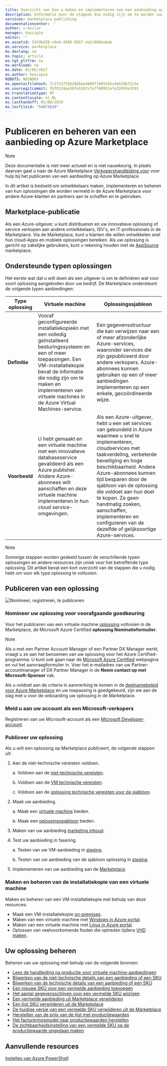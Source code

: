 ```yaml
---
title: Overzicht van hoe u maken en implementeren van een aanbieding op Marketplace | Microsoft Docs
description: Informatie over de stappen die nodig zijn om te worden van een goedgekeurde Microsoft-ontwikkelaar en maken en implementeren van een installatiekopie van virtuele machine, sjabloon, data-service of ontwikkelaar-service in de Azure Marketplace
services: marketplace-publishing
documentationcenter: ''
author: v-miclar
manager: hascipio
editor: ''
ms.assetid: 5343bd26-c6e4-4589-85b7-4a2c00bba8ab
ms.service: marketplace
ms.devlang: na
ms.topic: article
ms.tgt_pltfrm: na
ms.workload: na
ms.date: 01/05/2017
ms.author: hascipio
ROBOTS: NOINDEX
ms.openlocfilehash: 7c2f33755628d6ee4880f1965545cde019b72c5e
ms.sourcegitcommit: fbf0124ae39fa526fc7e7768952efe32093e3591
ms.translationtype: MT
ms.contentlocale: nl-NL
ms.lasthandoff: 01/08/2019
ms.locfileid: "54073830"
---
```

# <a name="publish-and-manage-an-offer-in-the-azure-marketplace"></a>Publiceren en beheren van een aanbieding op Azure Marketplace

> [!NOTE]
> Deze documentatie is niet meer actueel en is niet nauwkeurig. In plaats daarvan gaat u naar de Azure Marketplace [Verkopershandleiding voor](https://docs.microsoft.com/azure/marketplace/seller-guide/cloud-partner-portal-seller-guide) voor hulp bij het publiceren van een aanbieding op Azure Marketplace.

In dit artikel is bedoeld om ontwikkelaars maken, implementeren en beheren van hun oplossingen die worden vermeld in de Azure Marketplace voor andere Azure-klanten en partners aan te schaffen en te gebruiken.

## <a name="marketplace-publishing"></a>Marketplace-publicatie
Als een Azure-uitgever, u kunt distribueren en uw innovatieve oplossing of service verkopen aan andere ontwikkelaars, ISV's, en IT-professionals in de Marketplace. Via de Marketplace, kunt u klanten die willen ontwikkelen snel hun cloud-Apps en mobiele oplossingen bereiken. Als uw oplossing is gericht op zakelijke gebruikers, kunt u rekening houden met de [AppSource](https://appsource.microsoft.com) marketplace.


## <a name="supported-types-of-solutions"></a>Ondersteunde typen oplossingen
Het eerste wat dat u wilt doen als een uitgever is om te definiëren wat voor soort oplossing aangeboden door uw bedrijf. De Marketplace ondersteunt de volgende typen aanbiedingen:

|Type oplossing|Virtuele machine|Oplossingssjabloon|
|---|---|---|
|**Definitie**|Vooraf geconfigureerde installatiekopieën met een volledig geïnstalleerd besturingssysteem en een of meer toepassingen. Een VM-installatiekopie bevat de informatie die nodig zijn om te maken en implementeren van virtuele machines in de Azure Virtual Machines-service.|Een gegevensstructuur die kan verwijzen naar een of meer afzonderlijke Azure-services, waaronder services die zijn gepubliceerd door andere verkopers. Azure-abonnees kunnen gebruiken op een of meer aanbiedingen implementeren op een enkele, gecoördineerde wijze.|
|**Voorbeeld**|U hebt gemaakt en een virtuele machine met een innovatieve databaseservice gevalideerd als een Azure publisher. Andere Azure-abonnees wilt aanschaffen en deze virtuele machine implementeren in hun cloud service-omgevingen.|Als een Azure-uitgever, hebt u een set services van gebundeld in Azure waarmee u snel te implementeren, cloudservices met taakverdeling, verbeterde beveiliging en hoge beschikbaarheid. Andere Azure-abonnees kunnen tijd besparen door de sjabloon van de oplossing die voldoet aan hun doel te kopen. Ze geen handmatig zoeken, aanschaffen, implementeren en configureren van de dezelfde of gelijksoortige Azure-services.|

> [!NOTE]
> Sommige stappen worden gedeeld tussen de verschillende typen oplossingen en andere resources zijn uniek voor het betreffende type oplossing. Dit artikel bevat een kort overzicht van de stappen die u nodig hebt om voor elk type oplossing te voltooien.

## <a name="publish-a-solution"></a>Publiceren van een oplossing
![Nomineer, registreren, te publiceren](media/marketplace-publishing-getting-started/img01.png)

### <a name="nominate-your-solution-for-pre-approval"></a>Nomineer uw oplossing voor voorafgaande goedkeuring
Voor het publiceren van een virtuele machine [oplossing](https://createopportunity.azurewebsites.net) voltooien in de Marketplace, de Microsoft Azure Certified **oplossing Nominatieformulier**.

>[!NOTE]
> Als u met een Partner Account Manager of een Partner DX Manager werkt, vraagt u ze aan het benoemen van uw oplossing voor het Azure Certified-programma. U kunt ook gaan naar de [Microsoft Azure Certified](http://createopportunity.azurewebsites.net) webpagina en vul het aanvraagformulier in. Voer het e-mailadres van uw Partner-accountmanager of DX Partner Manager in de **Neem contact op met Microsoft-Sponsor** vak.

Als u voldoet aan de criteria in aanmerking te komen in de [deelnamebeleid voor Azure Marketplace](https://go.microsoft.com/fwlink/?LinkID=526833) en uw toepassing is goedgekeurd, zijn we aan de slag met u voor de onboarding uw oplossing in de Marketplace.

### <a name="register-your-account-as-a-microsoft-seller"></a>Meld u aan uw account als een Microsoft-verkopers
Registreren van uw Microsoft-account als een [Microsoft Developer-account](marketplace-publishing-accounts-creation-registration.md).

### <a name="publish-your-solution"></a>Publiceer uw oplossing
Als u wilt een oplossing op Marketplace publiceert, de volgende stappen uit:
1. Aan de niet-technische vereisten voldoen.

    a. Voldoen aan de [niet-technische vereisten](marketplace-publishing-pre-requisites.md).

    b. Voldoen aan de [VM technische vereisten](marketplace-publishing-vm-image-creation-prerequisites.md).

    c. Voldoen aan de [oplossing technische vereisten voor de sjabloon](marketplace-publishing-solution-template-creation-prerequisites.md).

2. Maak uw aanbieding.

    a. Maak een [virtuele machine](marketplace-publishing-vm-image-creation.md) bieden.

    b. Maak een [oplossingssjabloon](marketplace-publishing-solution-template-creation.md) bieden.

3. Maken van uw aanbieding [marketing inhoud](marketplace-publishing-push-to-staging.md).

4. Test uw aanbieding in fasering.

    a. Testen van uw VM-aanbieding in [staging](marketplace-publishing-vm-image-test-in-staging.md).

    b. Testen van uw aanbieding van de sjabloon oplossing in [staging](marketplace-publishing-solution-template-test-in-staging.md).

5. Implementeren van uw aanbieding aan de [Marketplace](marketplace-publishing-push-to-production.md).


### <a name="create-and-manage-a-virtual-machine-image"></a>Maken en beheren van de installatiekopie van een virtuele machine
Maken en beheren van een VM-installatiekopie met behulp van deze resources:
* Maak een VM-installatiekopie [on-premises](marketplace-publishing-vm-image-creation-on-premise.md).
* Maken van een virtuele machine met [Windows in Azure portal](../virtual-machines/virtual-machines-windows-hero-tutorial.md?toc=%2fazure%2fvirtual-machines%2fwindows%2ftoc.json).
* Maken van een virtuele machine met [Linux in Azure portal](../virtual-machines/linux/quick-create-portal.md?toc=%2fazure%2fvirtual-machines%2flinux%2ftoc.json).
* Oplossen van veelvoorkomende fouten die optreden tijdens [VHD maken](marketplace-publishing-vm-image-creation-troubleshooting.md).

## <a name="manage-your-solution"></a>Uw oplossing beheren
Beheren van uw oplossing met behulp van de volgende bronnen:
* [Lees de handleiding na productie voor virtuele machine-aanbiedingen](marketplace-publishing-vm-image-post-publishing.md)
* [Bijwerken van de niet-technische details van een aanbieding of een SKU](marketplace-publishing-vm-image-post-publishing.md#update-the-nontechnical-details-of-an-offer-or-a-sku)
* [Bijwerken van de technische details van een aanbieding of een SKU](marketplace-publishing-vm-image-post-publishing.md#update-the-technical-details-of-a-sku)
* [Een nieuwe SKU voor een vermelde aanbieding toevoegen](marketplace-publishing-vm-image-post-publishing.md#add-a-new-sku-under-a-listed-offer)
* [Het aantal gegevensschijven voor een vermelde SKU wijzigen](marketplace-publishing-vm-image-post-publishing.md#change-the-data-disk-count-for-a-listed-sku)
* [Een vermelde aanbieding uit Marketplace verwijderen](marketplace-publishing-vm-image-post-publishing.md)
* [Een lijst SKU verwijderen uit de Marketplace](marketplace-publishing-vm-image-post-publishing.md#delete-a-listed-sku-from-the-marketplace)
* [De huidige versie van een vermelde SKU verwijderen uit de Marketplace](marketplace-publishing-vm-image-post-publishing.md#delete-the-current-version-of-a-listed-sku-from-the-marketplace)
* [Herstellen van de prijs van de lijst met productiewaarden](marketplace-publishing-vm-image-post-publishing.md#revert-the-listing-price-to-production-values)
* [Het factureringsmodel naar productiewaarden herstellen](marketplace-publishing-vm-image-post-publishing.md#revert-the-billing-model-to-production-values)
* [De zichtbaarheidsinstelling van een vermelde SKU op de productiewaarde ongedaan maken](marketplace-publishing-vm-image-post-publishing.md#revert-the-visibility-setting-of-a-listed-sku-to-the-production-value)

## <a name="additional-resources"></a>Aanvullende resources
[Instellen van Azure PowerShell](marketplace-publishing-powershell-setup.md)
